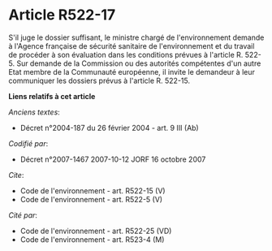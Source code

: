 # Article R522-17

S'il juge le dossier suffisant, le ministre chargé de l'environnement demande à l'Agence française de sécurité sanitaire de
l'environnement et du travail de procéder à son évaluation dans les conditions prévues à l'article R. 522-5. Sur demande de
la Commission ou des autorités compétentes d'un autre Etat membre de la Communauté européenne, il invite le demandeur à leur
communiquer les dossiers prévus à l'article R. 522-15.

**Liens relatifs à cet article**

_Anciens textes_:

  - Décret n°2004-187 du 26 février 2004 - art. 9 III (Ab)

_Codifié par_:

  - Décret n°2007-1467 2007-10-12 JORF 16 octobre 2007

_Cite_:

  - Code de l'environnement - art. R522-15 (V)
  - Code de l'environnement - art. R522-5 (V)

_Cité par_:

  - Code de l'environnement - art. R522-25 (VD)
  - Code de l'environnement - art. R523-4 (M)
